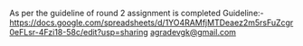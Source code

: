 As per the guideline of round 2 assignment is completed 
Guideline:- https://docs.google.com/spreadsheets/d/1YO4RAMfjMTDeaez2m5rsFuZcgr0eFLsr-4Fzi18-58c/edit?usp=sharing
agradevgk@gmail.com
